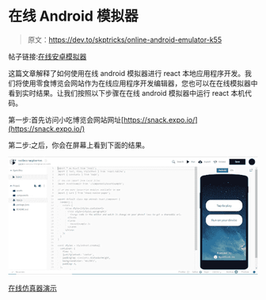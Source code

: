 # 在线 Android 模拟器

> 原文：<https://dev.to/skptricks/online-android-emulator-k55>

帖子链接:[在线安卓模拟器](https://www.skptricks.com/2019/03/online-android-emulator.html)

这篇文章解释了如何使用在线 android 模拟器进行 react 本地应用程序开发。我们将使用零食博览会网站作为在线应用程序开发编辑器，您也可以在在线模拟器中看到实时结果。让我们按照以下步骤在在线 android 模拟器中运行 react 本机代码。

第一步:首先访问小吃博览会网站网址[https://snack.expo.io/](https://snack.expo.io/)

第二步:之后，你会在屏幕上看到下面的结果。

[![](img/aa02339b2459c9b97a0ac3045cb0954e.png)](https://res.cloudinary.com/practicaldev/image/fetch/s--y-6gnCWt--/c_limit%2Cf_auto%2Cfl_progressive%2Cq_auto%2Cw_880/https://4.bp.blogspot.com/-ZAwcf5huvus/XJYFzGIDqbI/AAAAAAAAClQ/NcX7NpOGme8cYZkNUy8-NmCk_wpmyIHqQCLcBGAs/s640/11.png)

[在线仿真器演示](https://www.skptricks.com/2019/03/online-android-emulator.html)